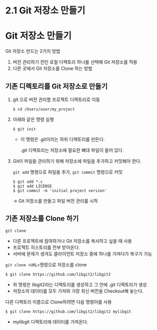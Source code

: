 # 2.1 Git 저장소 만들기

# Git 저장소 만들기

Git 저장소 만드는 2가지 방법

1. 버전 관리하기 전인 로컬 디렉토리 하나를 선택해 Git 저장소를 적용
2. 다른 곳에서 Git 저장소를 Clone 하는 방법

## 기존 디렉토리를 Git 저장소로 만들기

1. git 으로 버전 관리할 프로젝트 디렉토리로 이동
    
    ```tsx
    $ cd /Users/user/my_project
    ```
    

1. 아래와 같은 명령 실행
    
    ```tsx
    $ git init
    ```
    
    - 이 명령은 .git이라는 하위 디렉토리를 만든다.
        
        .git 디렉토리는 저장소에 필요한 뼈대 파일이 들어 있다.
        

1. Git이 파일을 관리하기 위해 저장소에 파일을 추가하고 커밋해야 한다.
    
    `git add` 명령으로 파일을 추가, `git commit` 명령으로 커밋
    
    ```tsx
    $ git add *.c
    $ git add LICENSE
    $ git commit -m 'initial project version'
    ```
    
    → Git 저장소를 만들고 파일 버전 관리를 시작
    

## 기존 저장소를 Clone 하기

`git clone`

- 다른 프로젝트에 참여하거나 Git 저장소를 복사하고 싶을 때 사용
- 프로젝트 히스토리를 전부 받아온다.
- 서버에 문제가 생겨도 클라이언트 저장소 중에 하나를 가져다가 복구가 가능

`git clone <URL>`명령으로 저장소를 clone

```tsx
$ git clone https://github.com/libgit2/libgit2
```

- 위 명령은 libgit2라는 디렉토리를 생성하고 그 안에 .git 디렉토리가 생성
- 저장소의 데이터를 모두 가져와 가장 최신 버전을 Checkout해 놓는다.

다른 디렉토리 이름으로 Clone하려면 다음 명령어를 사용

```tsx
$ git clone https://github.com/libgit2/libgit2 mylibgit
```

- mylibgit 디렉토리에 데이터를 가져온다.